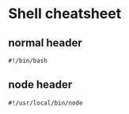 # Shell cheatsheet

## normal header
```
#!/bin/bash
```

## node header
```
#!/usr/local/bin/node
```